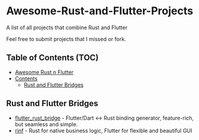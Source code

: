 
# Awesome-Rust-and-Flutter-Projects
A list of all projects that combine Rust and Flutter

Feel free to submit projects that I missed or fork.

<!--idoc:ignore:start-->

 ## Table of Contents (TOC)
- [Awesome Rust n Flutter](#awesome-rust-and-flutter-projects)
- [Contents](#contents)
    - [Rust and Flutter Bridges](#rust-and-flutter-bridges)

<!--start-->
<!--idoc:ignore:end-->

## Rust and Flutter Bridges
* [flutter_rust_bridge](https://github.com/fzyzcjy/flutter_rust_bridge) - Flutter/Dart <-> Rust binding generator, feature-rich, but seamless and simple.
* [rinf](https://github.com/cunarist/rinf) - Rust for native business logic, Flutter for flexible and beautiful GUI
